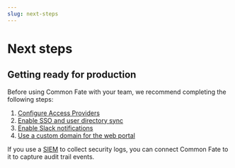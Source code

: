 ```yaml
---
slug: next-steps
---
```


# Next steps

## Getting ready for production

Before using Common Fate with your team, we recommend completing the following steps:

1. [Configure Access Providers](/common-fate/providers/access-providers)
2. [Enable SSO and user directory sync](/common-fate/sso/introduction)
3. [Enable Slack notifications](/common-fate/configuration/slack)
4. [Use a custom domain for the web portal](/common-fate/configuration/custom-domain)

If you use a [SIEM](https://en.wikipedia.org/wiki/Security_information_and_event_management) to collect security logs, you can connect Common Fate to it to capture audit trail events.
